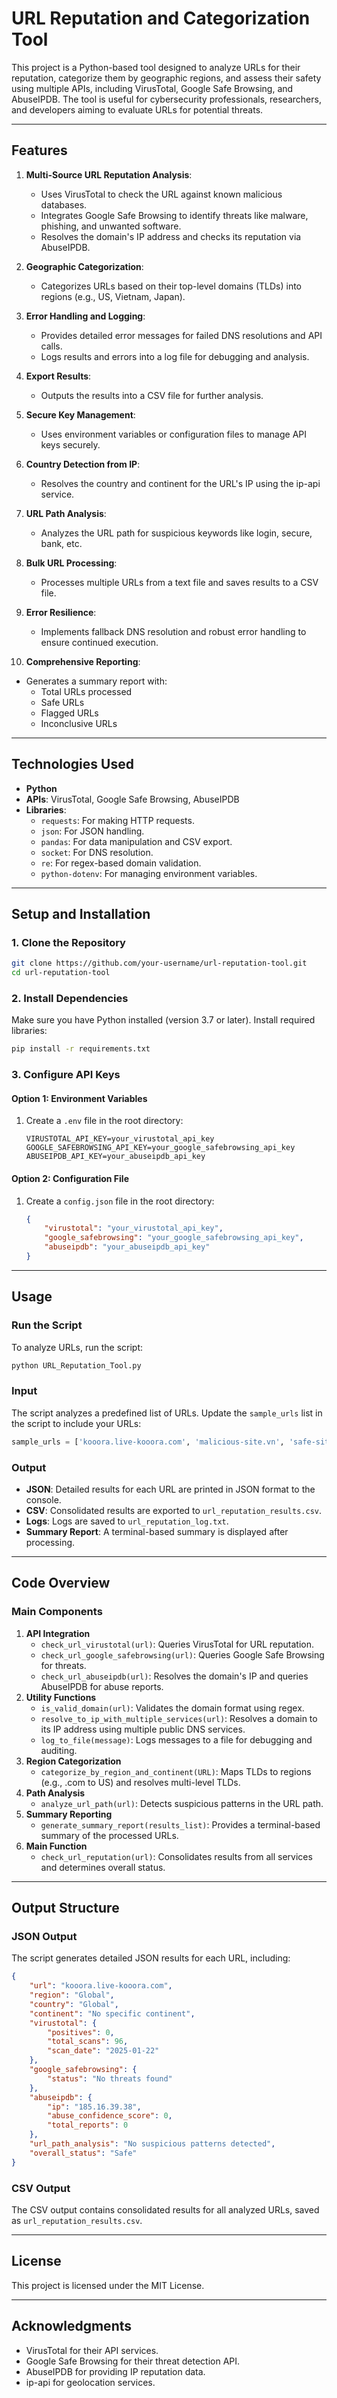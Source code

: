 # URL Reputation and Categorization Tool

This project is a Python-based tool designed to analyze URLs for their reputation, categorize them by geographic regions, and assess their safety using multiple APIs, including VirusTotal, Google Safe Browsing, and AbuseIPDB. The tool is useful for cybersecurity professionals, researchers, and developers aiming to evaluate URLs for potential threats.

---

## **Features**

1. **Multi-Source URL Reputation Analysis**:
   - Uses VirusTotal to check the URL against known malicious databases.
   - Integrates Google Safe Browsing to identify threats like malware, phishing, and unwanted software.
   - Resolves the domain's IP address and checks its reputation via AbuseIPDB.

2. **Geographic Categorization**:
   - Categorizes URLs based on their top-level domains (TLDs) into regions (e.g., US, Vietnam, Japan).

3. **Error Handling and Logging**:
   - Provides detailed error messages for failed DNS resolutions and API calls.
   - Logs results and errors into a log file for debugging and analysis.

4. **Export Results**:
   - Outputs the results into a CSV file for further analysis.

5. **Secure Key Management**:
   - Uses environment variables or configuration files to manage API keys securely.
     
6. **Country Detection from IP**:
   - Resolves the country and continent for the URL's IP using the ip-api service.
     
7. **URL Path Analysis**:
   - Analyzes the URL path for suspicious keywords like login, secure, bank, etc.
  
8. **Bulk URL Processing**:
   - Processes multiple URLs from a text file and saves results to a CSV file.
9. **Error Resilience**:
   - Implements fallback DNS resolution and robust error handling to ensure continued execution.
10. **Comprehensive Reporting**:
   - Generates a summary report with:
      - Total URLs processed
      - Safe URLs
      - Flagged URLs
      - Inconclusive URLs

---

## **Technologies Used**

- **Python**
- **APIs**: VirusTotal, Google Safe Browsing, AbuseIPDB
- **Libraries**:
  - `requests`: For making HTTP requests.
  - `json`: For JSON handling.
  - `pandas`: For data manipulation and CSV export.
  - `socket`: For DNS resolution.
  - `re`: For regex-based domain validation.
  - `python-dotenv`: For managing environment variables.

---

## **Setup and Installation**

### **1. Clone the Repository**
```bash
git clone https://github.com/your-username/url-reputation-tool.git
cd url-reputation-tool
```

### **2. Install Dependencies**
Make sure you have Python installed (version 3.7 or later). Install required libraries:
```bash
pip install -r requirements.txt
```

### **3. Configure API Keys**
#### **Option 1: Environment Variables**
1. Create a `.env` file in the root directory:
   ```
   VIRUSTOTAL_API_KEY=your_virustotal_api_key
   GOOGLE_SAFEBROWSING_API_KEY=your_google_safebrowsing_api_key
   ABUSEIPDB_API_KEY=your_abuseipdb_api_key
   ```

#### **Option 2: Configuration File**
1. Create a `config.json` file in the root directory:
   ```json
   {
       "virustotal": "your_virustotal_api_key",
       "google_safebrowsing": "your_google_safebrowsing_api_key",
       "abuseipdb": "your_abuseipdb_api_key"
   }
   ```

---

## **Usage**

### **Run the Script**
To analyze URLs, run the script:
```bash
python URL_Reputation_Tool.py
```

### **Input**
The script analyzes a predefined list of URLs. Update the `sample_urls` list in the script to include your URLs:
```python
sample_urls = ['kooora.live-kooora.com', 'malicious-site.vn', 'safe-site.jp']
```

### **Output**
- **JSON**: Detailed results for each URL are printed in JSON format to the console.
- **CSV**: Consolidated results are exported to `url_reputation_results.csv`.
- **Logs**: Logs are saved to `url_reputation_log.txt`.
- **Summary Report**: A terminal-based summary is displayed after processing.

---

## **Code Overview**

### **Main Components**

1. **API Integration**
   - `check_url_virustotal(url)`: Queries VirusTotal for URL reputation.
   - `check_url_google_safebrowsing(url)`: Queries Google Safe Browsing for threats.
   - `check_url_abuseipdb(url)`: Resolves the domain's IP and queries AbuseIPDB for abuse reports.
2. **Utility Functions**
   - `is_valid_domain(url)`: Validates the domain format using regex.
   - `resolve_to_ip_with_multiple_services(url)`: Resolves a domain to its IP address using multiple public DNS services.
   - `log_to_file(message)`: Logs messages to a file for debugging and auditing.
3. **Region Categorization**
   - `categorize_by_region_and_continent(URL)`: Maps TLDs to regions (e.g., .com to US) and resolves multi-level TLDs.
4. **Path Analysis**
   - `analyze_url_path(url)`: Detects suspicious patterns in the URL path.
5. **Summary Reporting**
   - `generate_summary_report(results_list)`: Provides a terminal-based summary of the processed URLs.
6. **Main Function**
   - `check_url_reputation(url)`: Consolidates results from all services and determines overall status.
     
---

## **Output Structure**

### **JSON Output**
The script generates detailed JSON results for each URL, including:
```json
{
    "url": "kooora.live-kooora.com",
    "region": "Global",
    "country": "Global",
    "continent": "No specific continent",
    "virustotal": {
        "positives": 0,
        "total_scans": 96,
        "scan_date": "2025-01-22"
    },
    "google_safebrowsing": {
        "status": "No threats found"
    },
    "abuseipdb": {
        "ip": "185.16.39.38",
        "abuse_confidence_score": 0,
        "total_reports": 0
    },
    "url_path_analysis": "No suspicious patterns detected",
    "overall_status": "Safe"
}

```

### **CSV Output**
The CSV output contains consolidated results for all analyzed URLs, saved as `url_reputation_results.csv`.

---

## **License**
This project is licensed under the MIT License. 

---

## **Acknowledgments**
- VirusTotal for their API services.
- Google Safe Browsing for their threat detection API.
- AbuseIPDB for providing IP reputation data.
- ip-api for geolocation services.
